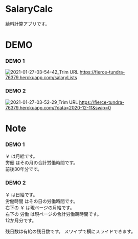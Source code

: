 # SalaryCalc
給料計算アプリです。

# DEMO

### DEMO 1
![2021-01-27-03-54-42_Trim](https://user-images.githubusercontent.com/29295080/105892664-82549500-6055-11eb-9f0e-98231d61d0e5.gif)
URL https://fierce-tundra-76379.herokuapp.com/salaryLists

### DEMO 2
![2021-01-27-03-52-29_Trim](https://user-images.githubusercontent.com/29295080/105892785-ab752580-6055-11eb-95df-260d8eef3d25.gif)
URL https://fierce-tundra-76379.herokuapp.com/?data=2020-12-11&swip=0

# Note
### DEMO 1  
￥ は月給です。  
労働 はその月の合計労働時間です。  
前後30年分です。
 
### DEMO 2  
￥ は日給です。  
労働時間 はその日の労働時間です。  
右下の ￥ は現ページの月給です。  
右下の 労働 は現ページの合計労働鵜時間です。  
12か月分です。  
 
残日数は有給の残日数です。
スワイプで横にスライドできます。

